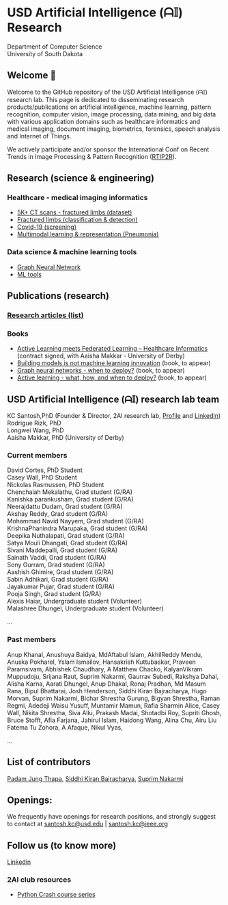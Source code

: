 # USD Artificial Intelligence (ᗩ𝕀) Research
Department of Computer Science</br>
University of South Dakota

## Welcome 👋
Welcome to the GitHub repository of the USD Artificial Intelligence (ᗩ𝕀) research lab. This page is dedicated to disseminating research products/publications on artificial intelligence, machine learning, pattern recognition, computer vision, image processing, data mining, and big data with various application domains such as healthcare informatics and medical imaging, document imaging, biometrics, forensics, speech analysis and Internet of Things.

We actively participate and/or sponsor the International Conf on Recent Trends in Image Processing & Pattern Recognition (<a href='https://rtip2r-conference.org'>RTIP2R</a>). 


## Research (science & engineering)
### Healthcare - medical imaging informatics
- <a href = 'https://github.com/2AI-Lab/medical-imaging-datasets'>5K+ CT scans - fractured limbs (dataset)</a></br>
- <a href = 'https://github.com/2AI-Lab'>Fractured limbs (classification & detection)</a> </br> 
- <a href = 'https://github.com/2AI-Lab'>Covid-19 (screening)</a>
- <a href = 'https://github.com/2AI-Lab'>Multimodal learning & representation (Pneumonia)</a>


### Data science & machine learning tools
- <a href = 'https://github.com/2AI-Lab/Graph-Neural-Network'>Graph Neural Network</a>
- <a href = 'https://github.com/2AI-Lab/Machine-Learning-Tools'>ML tools</a>

## Publications (research)
### <a href = 'https://github.com/2ai-lab'>Research articles (list)</a>

### Books
- <a href = 'https://github.com/2AI-Lab'>Active Learning meets Federated Learning – Healthcare Informatics</a> (contract signed, with Aaisha Makkar - University of Derby)
- <a href = 'https://github.com/2AI-Lab'>Building models is not machine learning innovation</a> (book, to appear)
- <a href = 'https://github.com/2AI-Lab'>Graph neural networks - when to deploy?</a> (book, to appear)
- <a href = 'https://github.com/2AI-Lab'>Active learning - what, how, and when to deploy?</a> (book, to appear)

## USD Artificial Intelligence (ᗩ𝕀) research lab team
KC Santosh,PhD (Founder & Director, 2AI research lab, <a href = 'https://kc-santosh.org'>Profile</a> and <a href = 'https://www.linkedin.com/in/santoshkc/'>LinkedIn</a>)</br>
Rodrigue Rizk, PhD</br>
Longwei Wang, PhD</br>
Aaisha Makkar, PhD (University of Derby)</br>

### Current members
David Cortes, PhD Student</br>
Casey Wall, PhD Student</br>
Nickolas Rasmussen, PhD Student</br>
Chenchaiah Mekalathu, Grad student (G/RA)</br>
Kanishka parankusham, Grad student (G/RA)</br>
Neerajdattu Dudam, Grad student (G/RA)</br>
Akshay Reddy, Grad student (G/RA)</br>
Mohammad Navid Nayyem, Grad student (G/RA)</br>
KrishnaPhanindra Marupaka, Grad student (G/RA)</br>
Deepika Nuthalapati, Grad student (G/RA)</br>
Satya Mouli Dhangati, Grad student (G/RA)</br>
Sivani Maddepalli, Grad student (G/RA)</br>
Sainath Vaddi, Grad student (G/RA)</br>
Sony Gurram, Grad student (G/RA)</br>
Aashish Ghimire, Grad student (G/RA)</br>
Sabin Adhikari, Grad student (G/RA)</br>
Jayakumar Pujar, Grad student (G/RA)</br>
Pooja Singh, Grad student (G/RA)</br>
Alexis Haiar, Undergraduate student (Volunteer)</br>
Malashree Dhungel, Undergraduate student (Volunteer)</br>

...

### Past members
Anup Khanal,
Anushuya Baidya,
MdAftabul Islam,
AkhilReddy Mendu,
Anuska Pokharel,
Yslam Ismailov,
Hansakrish Kuttubaskar,
Praveen Paramsivam,
Abhishek Chaudhary,
A Matthew Chacko,
KalyanVikram Muppudoju,
Srijana Raut,
Suprim Nakarmi,
Gaurrav Subedi,
Rakshya Dahal,
Alisha Karna,
Aarati Dhungel,
Anup Dhakal,
Ronaj Pradhan,
Md Masum Rana,
Bipul Bhattarai,
Josh Henderson,
Siddhi Kiran Bajracharya,
Hugo Morvan,
Suprim Nakarmi,
Bichar Shrestha Gurung, 
Bigyan Shrestha, 
Raman Regmi, 
Adedeji Waisu Yusuff,
Muntamir Mamun, 
Rafia Sharmin Alice,
Casey Wall, 
Nikita Shrestha, 
Siva Allu, 
Prakash Madai, 
Shotadbi Roy, 
Supriti Ghosh, 
Bruce Stofft,
Afia Farjana, 
Jahirul Islam,
Haidong Wang, 
Alina Chu, 
Airu Liu
Fatema Tu Zohora, 
A Afaque, 
Nikul Vyas,

...


## List of contributors
<a href = 'https://github.com/padam56'>Padam Jung Thapa</a>, 
<a href = 'https://github.com/siddhi47'>Siddhi Kiran Bajracharya</a>,
<a href = 'https://github.com/suprimnakarmi'>Suprim Nakarmi</a> 

## Openings: 
We frequently have openings for research positions, and strongly suggest to contact at santosh.kc@usd.edu | santosh.kc@ieee.org

## Follow us (to know more)
<a href = 'https://www.linkedin.com/company/kc-ai'>Linkedin</a>


### 2AI club resources
- <a href = 'https://github.com/2AI-Lab/python-series'> Python Crash course series</a>


